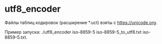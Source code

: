 # utf8_encoder

Файлы таблиц кодировок (расширение  *.uct) взяты с https://unicode.org.

Пример запуска:
	./utf8_encoder iso-8859-5 iso-8859-5_to_utf8.txt iso-8859-5.txt.
